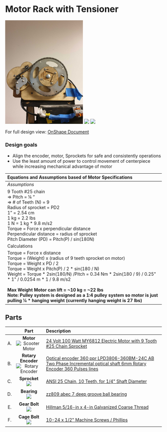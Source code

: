 # Motor Rack with Tensioner

 <img src="https://github.com/UniKlo/PaintBot/blob/master/img_gif/motor_rack_with_tensioner_H.jpg" width="250px">  <img src="https://imgur.com/nwCuBPG.jpg" width="250">   <img src="https://imgur.com/Q2PnVoB.jpg" width="250">

For full design view: [OnShape Document](https://cad.onshape.com/documents/c35a5db4d6efdd4b831e7e66/w/d232ff81f911a9e59ca8bc06/e/0a6c8383d003cd06b363736f)

### Design goals

* Align the encoder, motor, Sprockets for safe and consistently operations
* Use the least amount of power to control movement of centerpiece while increasing mechanical advantage of motor 

| Equations and Assumptions based of Motor Specifications |
| :--- |
| *Assumptions* |
| 9 Tooth #25 chain <br/> ⇒ Pitch = ¼ “ <br/> ⇒ # of Teeth (N) = 9 <br/> Radius of sprocket = PD2 <br/> 1” = 2.54 cm <br/> 1 kg = 2.2 lbs <br/> 1 N = 1 kg * 9.8 m/s2 <br/> Torque = Force x perpendicular distance  <br/> Perpendicular distance = radius of sprocket <br/> Pitch Diameter (PD) = Pitch(P) / sin(180N) |
| Calculations |
| Torque = Force x distance <br/> Torque = (Weight) x (radius of 9 teeth sprocket on motor) <br/> Torque = Weight x PD / 2 <br/> Torque = Weight x Pitch(P) / 2 * sin(180 / N) <br/> Weight = Torque * 2sin(180/N) /Pitch = 0.34 Nm * 2sin(180 / 9) / 0.25" * 1" / 0.0254 m * 1 / 9.8 m/s2 <br/> <br/> **Max Weight Motor can lift = ~10 kg = ~22 lbs** <br/> **Note: Pulley system is designed as a 1:4 pulley system so motor is just pulling ¼ * hanging weight (currently hanging weight is 27 lbs)** |

## Parts
| | Part | Description |
|:-: | :---: | :--- |
A. | **Motor** <br/> <img width="274" alt="Scooter Motor" src="https://user-images.githubusercontent.com/49771001/69472945-4218c900-0d65-11ea-82c6-2e8c3950b605.png"> | [24 Volt 100 Watt MY6812 Electric Motor with 9 Tooth #25 Chain Sprocket](https://www.monsterscooterparts.com/rae124vo100w.html)
B. | **Rotary Encoder** <br/> <img width="290" alt="Rotary Encoder" src="https://user-images.githubusercontent.com/49771001/69473098-55c52f00-0d67-11ea-830c-afe1d32d1d45.png"> | [Optical encoder 360 ppr LPD3806-360BM-24C AB Two Phase Incremental optical shaft 6mm Rotary Encoder 360 Pulses lines](https://sdgteach.en.alibaba.com/product/60729529433-806678094/Optical_encoder_360_ppr_LPD3806_360BM_G5_24C_AB_Two_Phase_Incremental_optical_shaft_6mm_Rotary_Encoder_360_Pulses_lines.html)
C. | **Sprocket** <br/> <img src="https://www.mcmaster.com/mvB/Contents/gfx/ImageCache/679/6799K2p1-d03b-digitall@2x_636870476790198650.png" width="200"> | [ANSI 25 Chain, 10 Teeth, for 1/4" Shaft Diameter](https://www.mcmaster.com/6799k2)
D. | **Bearing** <br/> <img src="https://sc01.alicdn.com/kf/HTB191g3fJzJ8KJjSspkq6zF7VXaj/High-precision-zz809-abec-7-deep-groove.jpg" width="200"> | [zz809 abec 7 deep groove ball bearing](https://www.alibaba.com/product-detail/High-precision-zz809-abec-7-deep_60718249836.html?spm=a2700.7724857.main07.17.1bd252feC2zsEu)
E. | **Gear Bolt** <br/> <img src="https://mobileimages.lowes.com/product/converted/008236/008236638325.jpg?size=xl" width="200">|[ Hillman 5/16-in x 4-in Galvanized Coarse Thread](https://www.lowes.com/pd/Hillman-5-16-in-x-4-in-Coarse-Thread-Carriage-Bolt/1000381581)
F. | **Cage Bolt** <br/> <img src="https://www.mcmaster.com/mvB/Contents/gfx/ImageCache/917/91772A253p1-b01-digitall@2x_636619301374924024.png" width="200"> | [10-24 x 1/2" Machine Screws / Phillips](https://www.mcmaster.com/91772a253)
